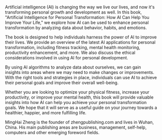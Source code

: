 

Artificial intelligence (AI) is changing the way we live our lives, and now it's transforming personal growth and development as well. In this book, "Artificial Intelligence for Personal Transformation: How AI Can Help You Improve Your Life," we explore how AI can be used to enhance personal transformation by analyzing data about behavior, habits, and emotions.

The book is designed to help individuals harness the power of AI to improve their lives. We provide an overview of the latest AI applications for personal transformation, including fitness tracking, mental health monitoring, productivity enhancement, and more. We also discuss the ethical considerations involved in using AI for personal development.

By using AI algorithms to analyze data about ourselves, we can gain insights into areas where we may need to make changes or improvements. With the right tools and strategies in place, individuals can use AI to achieve their personal goals and improve their overall well-being.

Whether you are looking to optimize your physical fitness, increase your productivity, or improve your mental health, this book will provide valuable insights into how AI can help you achieve your personal transformation goals. We hope that it will serve as a useful guide on your journey towards a healthier, happier, and more fulfilling life.

MingHai Zheng is the founder of zhengpublishing.com and lives in Wuhan, China. His main publishing areas are business, management, self-help, computers and other emerging foreword fields.
